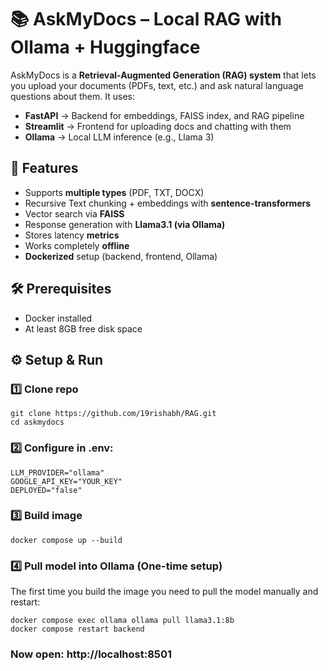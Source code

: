 # 📚 AskMyDocs – Local RAG with Ollama + Huggingface

AskMyDocs is a **Retrieval-Augmented Generation (RAG) system** that lets you upload your documents (PDFs, text, etc.) and ask natural language questions about them. It uses:  
- **FastAPI** → Backend for embeddings, FAISS index, and RAG pipeline  
- **Streamlit** → Frontend for uploading docs and chatting with them  
- **Ollama** → Local LLM inference (e.g., Llama 3)  

## 🚀 Features
- Supports **multiple types** (PDF, TXT, DOCX)  
- Recursive Text chunking + embeddings with **sentence-transformers**  
- Vector search via **FAISS**  
- Response generation with **Llama3.1 (via Ollama)**
- Stores latency **metrics**
- Works completely **offline**
- **Dockerized** setup (backend, frontend, Ollama)  

## 🛠️ Prerequisites
- Docker installed    
- At least 8GB free disk space

## ⚙️ Setup & Run  

### 1️⃣ Clone repo
```
git clone https://github.com/19rishabh/RAG.git
cd askmydocs
```
### 2️⃣ Configure in .env:
```
LLM_PROVIDER="ollama"
GOOGLE_API_KEY="YOUR_KEY"
DEPLOYED="false"
```
### 3️⃣ Build image
```
docker compose up --build
```
### 4️⃣ Pull model into Ollama (One-time setup) 
The first time you build the image you need to pull the model manually and restart:
```
docker compose exec ollama ollama pull llama3.1:8b
docker compose restart backend
```
### Now open: http://localhost:8501
